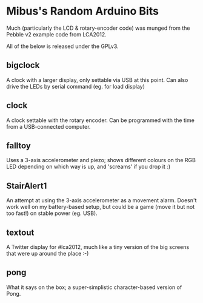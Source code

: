 Mibus's Random Arduino Bits
===========================

Much (particularly the LCD & rotary-encoder code) was munged from the Pebble v2 example code from LCA2012.

All of the below is released under the GPLv3.

bigclock
--------

A clock with a larger display, only settable via USB at this point. Can also drive the LEDs by serial command (eg. for load display)

clock
-----

A clock settable with the rotary encoder. Can be programmed with the time from a USB-connected computer.

falltoy
-------

Uses a 3-axis accelerometer and piezo; shows different colours on the RGB LED depending on which way is up, and 'screams' if you drop it :)

StairAlert1
-----------

An attempt at using the 3-axis accelerometer as a movement alarm. Doesn't work well on my battery-based setup, but could be a game (move it but not too fast!) on stable power (eg. USB).

textout
-------

A Twitter display for #lca2012, much like a tiny version of the big screens that were up around the place :-)

pong
----

What it says on the box; a super-simplistic character-based version of Pong.

